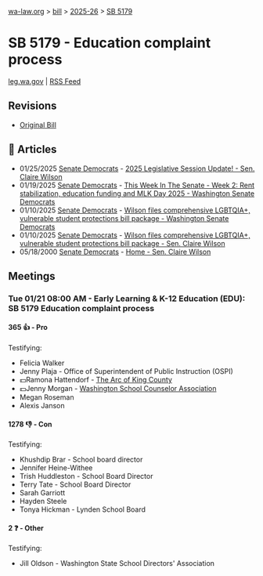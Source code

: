 [wa-law.org](/) > [bill](/bill/) > [2025-26](/bill/2025-26/) > [SB 5179](/bill/2025-26/sb/5179/)

# SB 5179 - Education complaint process
[leg.wa.gov](https://app.leg.wa.gov/billsummary?BillNumber=5179&Year=2025&Initiative=false) | [RSS Feed](./rss.xml)

## Revisions
* [Original Bill](1/)

## 📰 Articles
* 01/25/2025 [Senate Democrats](/org/senate_democrats/) - [2025 Legislative Session Update! - Sen. Claire Wilson](https://senatedemocrats.wa.gov/wilson/2025/01/24/2025-legislative-session-update/#:~:text=SB%205179)
* 01/19/2025 [Senate Democrats](/org/senate_democrats/) - [This Week In The Senate - Week 2: Rent stabilization, education funding and MLK Day 2025 - Washington Senate Democrats](https://senatedemocrats.wa.gov/blog/2025/01/19/this-week-in-the-senate-week-2-rent-stabilization-education-funding-and-mlk-day-2025/#:~:text=SB%205179)
* 01/10/2025 [Senate Democrats](/org/senate_democrats/) - [Wilson files comprehensive LGBTQIA+, vulnerable student protections bill package - Washington Senate Democrats](https://senatedemocrats.wa.gov/blog/2025/01/10/wilson-files-comprehensive-lgbtqia-vulnerable-student-protections-bill-package/#:~:text=SB%205179)
* 01/10/2025 [Senate Democrats](/org/senate_democrats/) - [Wilson files comprehensive LGBTQIA+, vulnerable student protections bill package - Sen. Claire Wilson](https://senatedemocrats.wa.gov/wilson/2025/01/10/wilson-files-comprehensive-lgbtqia-vulnerable-student-protections-bill-package/#:~:text=SB%205179)
* 05/18/2000 [Senate Democrats](/org/senate_democrats/) - [Home - Sen. Claire Wilson](https://senatedemocrats.wa.gov/wilson/#:~:text=SB%205179)

## Meetings
### Tue 01/21 08:00 AM - Early Learning & K-12 Education (EDU): SB 5179 Education complaint process
#### 365 👍 - Pro
Testifying:
* Felicia Walker
* Jenny Plaja - Office of Superintendent of Public Instruction (OSPI)
* 💵Ramona Hattendorf - [The Arc of King County](/org/the_arc_of_king_county/)
* 💵Jenny Morgan - [Washington School Counselor Association](/org/washington_school_counselor_association/)
* Megan Roseman
* Alexis Janson

#### 1278 👎 - Con
Testifying:
* Khushdip Brar - School board director
* Jennifer Heine-Withee
* Trish Huddleston - School Board Director
* Terry Tate - School Board Director
* Sarah Garriott
* Hayden Steele
* Tonya Hickman - Lynden School Board

#### 2 ❓ - Other
Testifying:
* Jill Oldson - Washington State School Directors' Association
